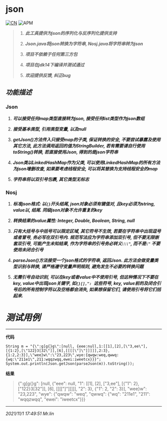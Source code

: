 # json
[![CN](https://img.shields.io/badge/Language-English-blue)](https://github.com/bitjerry/json/README.md)
![APM](https://img.shields.io/apm/l/json)

>1. ***此工具提供为json的序列化与反序列化提供支持***
>
> 2. ***Json.java将json转换为字符串, Nosj.java将字符串转为json***
>
> 3. ***项目不依赖于任何第三方包***
>
> 4. ***项目在jdk14下编译并测试通过***
>
> 5. ***欢迎提供反馈, 纠正bug***

## _功能描述_

### Json

1. ***可以接受任何map类型直接转为json, 接受任何list类型作为json数组***

2. ***接受基本类型, 引用类型变量, 以及null***

3. ***getJson()方法传入只接受map的子类, 保证转换的安全, 不要尝试暴露及使用其它方法, 此方法调用返回的值为StringBuilder, 若有需要请自行使用toString()转换, 若直接使用Json, 得到的是json字符串***

4. ***Json类以LinkedHashMap作为父类, 可以使用LinkedHashMap的所有方法为json增删改查, 如果要考虑线程安全, 可以将其替换为支持线程安全的map***

5. ***字符串将以双引号包裹, 其它类型无标志***

### Nosj

1. ***标准json格式: 以`{}`开头结尾, json对象必须有键值对, 且key必须为string, value以, 结尾. 同级json对象不允许重复的key***

2. ***转换结果的value属性: Integer, Double, Boolean, String, null***

3. ***只有大括号与中括号可以限定区域, 其它符号不生效, 若要在字符串中出现逗号或者冒号, 务必写在双引号内. 规范写法应为字符串添加双引号, 但不要无限嵌套双引号, 可能产生未知结果, 作为字符串的引号务必转义`\\\"`, 而不是`\"` 不要使用未闭合引号***

4. ***parseJson()方法接受一个json格式的字符串, 返回Json. 此方法会做变量类型识别与转换, 请严格遵守变量声明规则, 避免发生不必要的转换问题***

5. ***无需引号自动识别, 可以在key或者value中不使用引号, 但这种情况下不要在key, value中出现json关键字, 如`{}[],": `这些符号, key, value前的及闭合引号后的所有控制字符以及空格都会消失, 如果想保留它们, 请使用引号将它们括起来.***

# _测试用例_
---
**代码**
```
String m = "{\":g[g{}g\":[null, {eee:null,1:[[1],[2],[\"3,ee\"],[{1:2},[\"122}3[32\"]],[6],[[[[\"]\"]]]]],2:3},{1:2,2:3}],\"wee}w\":\"23,223\",wye:{qwqw:weq,qwwq:{wq:\"211e1\",211:wqqzwqq,ewei:iweetcx}}}";
System.out.println(Json.getJson(parseJson(m)).toString());
```
**结果**
>{":g[g{}g": [null, {"eee": null, "1": [[1], [2], ["3,ee"], [{"1": 2}, ["122}3[32"]], [6], [[[["]"]]]]], "2": 3}, {"1": 2, "2": 3}], "wee}w": "23,223", "wye": {"qwqw": "weq", "qwwq": {"wq": "211e1", "211": "wqqzwqq", "ewei": "iweetcx"}}}
---
*2021/11/1 17:49:51*
*Mr.lin*